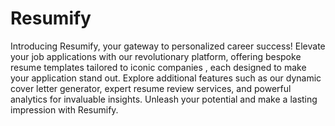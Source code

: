# Resumify


Introducing Resumify, your gateway to personalized career success! Elevate your job applications with our revolutionary platform, offering bespoke resume templates tailored to iconic companies , each designed to make your application stand out. Explore additional features such as our dynamic cover letter generator, expert resume review services, and powerful analytics for invaluable insights. Unleash your potential and make a lasting impression with Resumify.
